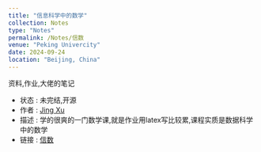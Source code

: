 ```yaml
---
title: "信息科学中的数学"
collection: Notes
type: "Notes"
permalink: /Notes/信数
venue: "Peking Univercity"
date: 2024-09-24
location: "Beijing, China"
---
```

资料,作业,大佬的笔记
- 状态 : 未完结,开源
- 作者 : [Jing Xu](https://iculizhi.github.io/)
- 描述 : 学的很爽的一门数学课,就是作业用latex写比较累,课程实质是数据科学中的数学
- 链接 : [信数](https://github.com/ICUlizhi/foundation-of-data-science)
